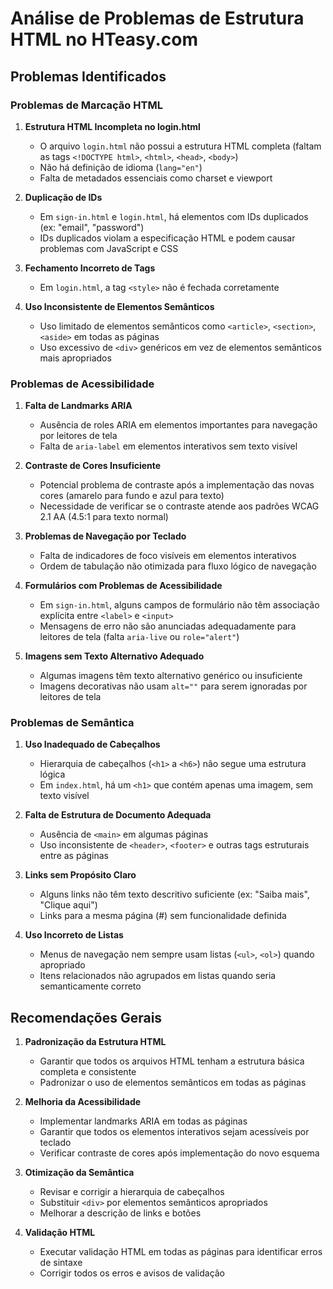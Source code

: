 # Análise de Problemas de Estrutura HTML no HTeasy.com

## Problemas Identificados

### Problemas de Marcação HTML

1. **Estrutura HTML Incompleta no login.html**
   - O arquivo `login.html` não possui a estrutura HTML completa (faltam as tags `<!DOCTYPE html>`, `<html>`, `<head>`, `<body>`)
   - Não há definição de idioma (`lang="en"`)
   - Falta de metadados essenciais como charset e viewport

2. **Duplicação de IDs**
   - Em `sign-in.html` e `login.html`, há elementos com IDs duplicados (ex: "email", "password")
   - IDs duplicados violam a especificação HTML e podem causar problemas com JavaScript e CSS

3. **Fechamento Incorreto de Tags**
   - Em `login.html`, a tag `<style>` não é fechada corretamente

4. **Uso Inconsistente de Elementos Semânticos**
   - Uso limitado de elementos semânticos como `<article>`, `<section>`, `<aside>` em todas as páginas
   - Uso excessivo de `<div>` genéricos em vez de elementos semânticos mais apropriados

### Problemas de Acessibilidade

1. **Falta de Landmarks ARIA**
   - Ausência de roles ARIA em elementos importantes para navegação por leitores de tela
   - Falta de `aria-label` em elementos interativos sem texto visível

2. **Contraste de Cores Insuficiente**
   - Potencial problema de contraste após a implementação das novas cores (amarelo para fundo e azul para texto)
   - Necessidade de verificar se o contraste atende aos padrões WCAG 2.1 AA (4.5:1 para texto normal)

3. **Problemas de Navegação por Teclado**
   - Falta de indicadores de foco visíveis em elementos interativos
   - Ordem de tabulação não otimizada para fluxo lógico de navegação

4. **Formulários com Problemas de Acessibilidade**
   - Em `sign-in.html`, alguns campos de formulário não têm associação explícita entre `<label>` e `<input>`
   - Mensagens de erro não são anunciadas adequadamente para leitores de tela (falta `aria-live` ou `role="alert"`)

5. **Imagens sem Texto Alternativo Adequado**
   - Algumas imagens têm texto alternativo genérico ou insuficiente
   - Imagens decorativas não usam `alt=""` para serem ignoradas por leitores de tela

### Problemas de Semântica

1. **Uso Inadequado de Cabeçalhos**
   - Hierarquia de cabeçalhos (`<h1>` a `<h6>`) não segue uma estrutura lógica
   - Em `index.html`, há um `<h1>` que contém apenas uma imagem, sem texto visível

2. **Falta de Estrutura de Documento Adequada**
   - Ausência de `<main>` em algumas páginas
   - Uso inconsistente de `<header>`, `<footer>` e outras tags estruturais entre as páginas

3. **Links sem Propósito Claro**
   - Alguns links não têm texto descritivo suficiente (ex: "Saiba mais", "Clique aqui")
   - Links para a mesma página (#) sem funcionalidade definida

4. **Uso Incorreto de Listas**
   - Menus de navegação nem sempre usam listas (`<ul>`, `<ol>`) quando apropriado
   - Itens relacionados não agrupados em listas quando seria semanticamente correto

## Recomendações Gerais

1. **Padronização da Estrutura HTML**
   - Garantir que todos os arquivos HTML tenham a estrutura básica completa e consistente
   - Padronizar o uso de elementos semânticos em todas as páginas

2. **Melhoria da Acessibilidade**
   - Implementar landmarks ARIA em todas as páginas
   - Garantir que todos os elementos interativos sejam acessíveis por teclado
   - Verificar contraste de cores após implementação do novo esquema

3. **Otimização da Semântica**
   - Revisar e corrigir a hierarquia de cabeçalhos
   - Substituir `<div>` por elementos semânticos apropriados
   - Melhorar a descrição de links e botões

4. **Validação HTML**
   - Executar validação HTML em todas as páginas para identificar erros de sintaxe
   - Corrigir todos os erros e avisos de validação
